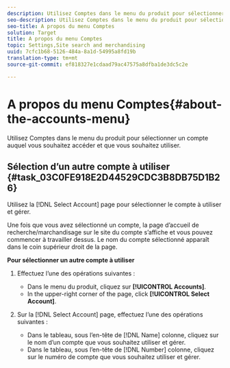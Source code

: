 ```yaml
---
description: Utilisez Comptes dans le menu du produit pour sélectionner un compte auquel vous souhaitez accéder et que vous souhaitez utiliser.
seo-description: Utilisez Comptes dans le menu du produit pour sélectionner un compte auquel vous souhaitez accéder et que vous souhaitez utiliser.
seo-title: A propos du menu Comptes
solution: Target
title: A propos du menu Comptes
topic: Settings,Site search and merchandising
uuid: 7cfc1b68-5126-484a-8a1d-54995a8fd19b
translation-type: tm+mt
source-git-commit: ef818327e1cdaad79ac47575a8dfba1de3dc5c2e

---
```



# A propos du menu Comptes{#about-the-accounts-menu}

Utilisez Comptes dans le menu du produit pour sélectionner un compte auquel vous souhaitez accéder et que vous souhaitez utiliser.

## Sélection d’un autre compte à utiliser {#task_03C0FE918E2D44529CDC3B8DB75D1B26}

Utilisez la [!DNL Select Account] page pour sélectionner le compte à utiliser et gérer.

<!-- 

t_selecting_a_different_account_to_use.xml

 -->

Une fois que vous avez sélectionné un compte, la page d’accueil de recherche/marchandisage sur le site du compte s’affiche et vous pouvez commencer à travailler dessus. Le nom du compte sélectionné apparaît dans le coin supérieur droit de la page.

**Pour sélectionner un autre compte à utiliser**

1. Effectuez l’une des opérations suivantes :

   * Dans le menu du produit, cliquez sur **[!UICONTROL Accounts]**.
   * In the upper-right corner of the page, click **[!UICONTROL Select Account]**.

1. Sur la [!DNL Select Account] page, effectuez l’une des opérations suivantes :

   * Dans le tableau, sous l’en-tête de [!DNL Name] colonne, cliquez sur le nom d’un compte que vous souhaitez utiliser et gérer.
   * Dans le tableau, sous l’en-tête de [!DNL Number] colonne, cliquez sur le numéro de compte que vous souhaitez utiliser et gérer.

